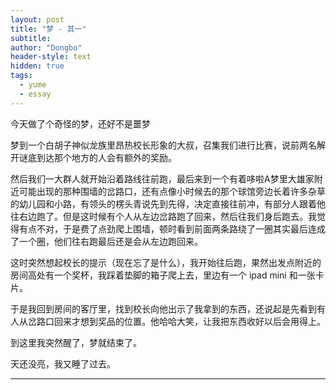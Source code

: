 ```yaml
---
layout: post
title: "梦 - 其一"
subtitle: 
author: "Dongbo"
header-style: text
hidden: true
tags:
  - yume
  - essay
---
```


今天做了个奇怪的梦，还好不是噩梦

梦到一个白胡子神似龙族里昂热校长形象的大叔，召集我们进行比赛，说前两名解开谜底到达那个地方的人会有额外的奖励。

然后我们一大群人就开始沿着路线往前跑，最后来到一个有着哆啦A梦里大雄家附近可能出现的那种围墙的岔路口，还有点像小时候去的那个球馆旁边长着许多杂草的幼儿园和小路，有领头的楞头青说先到先得，决定直接往前冲，有部分人跟着他往右边跑了。但是这时候有个人从左边岔路跑了回来，然后往我们身后跑去。我觉得有点不对，于是费了点劲爬上围墙，顿时看到前面两条路绕了一圈其实最后连成了一个圈，他们往右跑最后还是会从左边跑回来。

这时突然想起校长的提示（现在忘了是什么），我开始往后跑，果然出发点附近的房间高处有一个奖杯，我踩着垫脚的箱子爬上去，里边有一个 ipad mini 和一张卡片。

于是我回到房间的客厅里，找到校长向他出示了我拿到的东西，还说起是先看到有人从岔路口回来才想到奖品的位置。他哈哈大笑，让我把东西收好以后会用得上。

到这里我突然醒了，梦就结束了。

天还没亮，我又睡了过去。

----------------